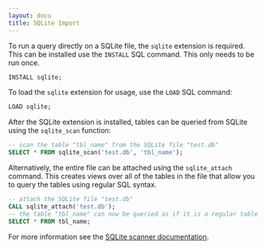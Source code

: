 ```yaml
---
layout: docu
title: SQLite Import
---
```


To run a query directly on a SQLite file, the `sqlite` extension is required.  This can be installed use the `INSTALL` SQL command. This only needs to be run once.

```sql
INSTALL sqlite;
```

To load the `sqlite` extension for usage, use the `LOAD` SQL command:

```sql
LOAD sqlite;
```

After the SQLite extension is installed, tables can be queried from SQLite using the `sqlite_scan` function:

```sql
-- scan the table "tbl_name" from the SQLite file "test.db"
SELECT * FROM sqlite_scan('test.db', 'tbl_name');
```

Alternatively, the entire file can be attached using the `sqlite_attach` command. This creates views over all of the tables in the file that allow you to query the tables using regular SQL syntax.

```sql
-- attach the SQLite file "test.db"
CALL sqlite_attach('test.db');
-- the table "tbl_name" can now be queried as if it is a regular table
SELECT * FROM tbl_name;
```

For more information see the [SQLite scanner documentation](../../extensions/sqlite_scanner).